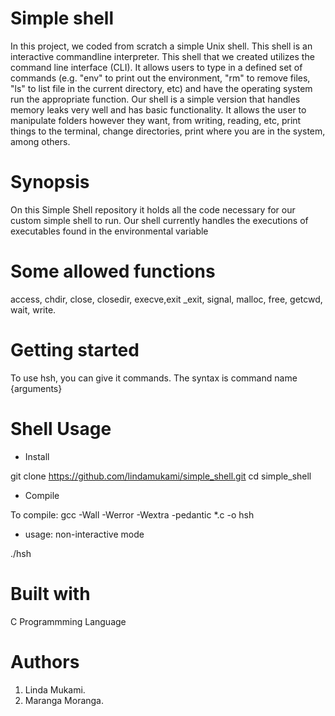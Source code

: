 # Simple shell
In this project, we coded from scratch a simple Unix shell. This shell is an interactive commandline interpreter. This shell that we created utilizes the command line interface (CLI). It allows users to type in a defined set of commands (e.g. "env" to print out the environment, "rm" to remove files, "ls" to list file in the current directory, etc) and have the operating system run the appropriate function. Our shell is a simple version that handles memory leaks very well and has basic functionality. It allows the user to manipulate folders however they want, from writing, reading, etc, print things to the terminal, change directories, print where you are in the system, among others.

# Synopsis
On this Simple Shell repository it holds all the code necessary for our custom simple shell to run. Our shell currently handles the executions of executables found in the environmental variable

# Some allowed functions
access, chdir, close, closedir, execve,exit _exit, signal, malloc, free, getcwd, wait, write.


# Getting started
To use hsh, you can give it commands. The syntax is command name {arguments}

# Shell Usage
- Install

 git clone https://github.com/lindamukami/simple_shell.git
 cd simple_shell

- Compile

To compile: gcc -Wall -Werror -Wextra -pedantic *.c -o hsh

- usage: non-interactive mode

./hsh

# Built with
 C Programmming Language

# Authors
1. Linda Mukami.
2. Maranga Moranga.
